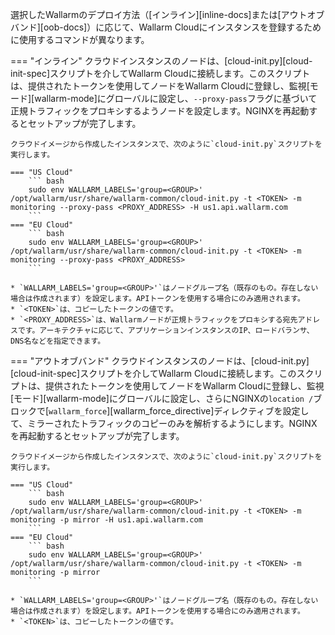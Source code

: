 選択したWallarmのデプロイ方法（[インライン][inline-docs]または[アウトオブバンド][oob-docs]）に応じて、Wallarm Cloudにインスタンスを登録するために使用するコマンドが異なります。

=== "インライン"
    クラウドインスタンスのノードは、[cloud-init.py][cloud-init-spec]スクリプトを介してWallarm Cloudに接続します。このスクリプトは、提供されたトークンを使用してノードをWallarm Cloudに登録し、監視[モード][wallarm-mode]にグローバルに設定し、`--proxy-pass`フラグに基づいて正規トラフィックをプロキシするようノードを設定します。NGINXを再起動するとセットアップが完了します。

    クラウドイメージから作成したインスタンスで、次のように`cloud-init.py`スクリプトを実行します。

    === "US Cloud"
        ``` bash
        sudo env WALLARM_LABELS='group=<GROUP>' /opt/wallarm/usr/share/wallarm-common/cloud-init.py -t <TOKEN> -m monitoring --proxy-pass <PROXY_ADDRESS> -H us1.api.wallarm.com
        ```
    === "EU Cloud"
        ``` bash
        sudo env WALLARM_LABELS='group=<GROUP>' /opt/wallarm/usr/share/wallarm-common/cloud-init.py -t <TOKEN> -m monitoring --proxy-pass <PROXY_ADDRESS>
        ```
    
    * `WALLARM_LABELS='group=<GROUP>'`はノードグループ名（既存のもの。存在しない場合は作成されます）を設定します。APIトークンを使用する場合にのみ適用されます。
    * `<TOKEN>`は、コピーしたトークンの値です。
    * `<PROXY_ADDRESS>`は、Wallarmノードが正規トラフィックをプロキシする宛先アドレスです。アーキテクチャに応じて、アプリケーションインスタンスのIP、ロードバランサ、DNS名などを指定できます。
=== "アウトオブバンド"
    クラウドインスタンスのノードは、[cloud-init.py][cloud-init-spec]スクリプトを介してWallarm Cloudに接続します。このスクリプトは、提供されたトークンを使用してノードをWallarm Cloudに登録し、監視[モード][wallarm-mode]にグローバルに設定し、さらにNGINXの`location /`ブロックで[`wallarm_force`][wallarm_force_directive]ディレクティブを設定して、ミラーされたトラフィックのコピーのみを解析するようにします。NGINXを再起動するとセットアップが完了します。

    クラウドイメージから作成したインスタンスで、次のように`cloud-init.py`スクリプトを実行します。

    === "US Cloud"
        ``` bash
        sudo env WALLARM_LABELS='group=<GROUP>' /opt/wallarm/usr/share/wallarm-common/cloud-init.py -t <TOKEN> -m monitoring -p mirror -H us1.api.wallarm.com
        ```
    === "EU Cloud"
        ``` bash
        sudo env WALLARM_LABELS='group=<GROUP>' /opt/wallarm/usr/share/wallarm-common/cloud-init.py -t <TOKEN> -m monitoring -p mirror
        ```
    
    * `WALLARM_LABELS='group=<GROUP>'`はノードグループ名（既存のもの。存在しない場合は作成されます）を設定します。APIトークンを使用する場合にのみ適用されます。
    * `<TOKEN>`は、コピーしたトークンの値です。